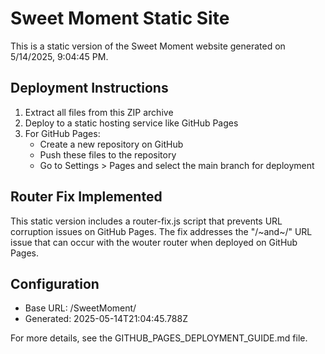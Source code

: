 # Sweet Moment Static Site

This is a static version of the Sweet Moment website generated on 5/14/2025, 9:04:45 PM.

## Deployment Instructions

1. Extract all files from this ZIP archive
2. Deploy to a static hosting service like GitHub Pages
3. For GitHub Pages:
   - Create a new repository on GitHub
   - Push these files to the repository
   - Go to Settings > Pages and select the main branch for deployment

## Router Fix Implemented

This static version includes a router-fix.js script that prevents URL corruption issues on GitHub Pages. 
The fix addresses the "/~and~/" URL issue that can occur with the wouter router when deployed on GitHub Pages.

## Configuration

- Base URL: /SweetMoment/
- Generated: 2025-05-14T21:04:45.788Z

For more details, see the GITHUB_PAGES_DEPLOYMENT_GUIDE.md file.
